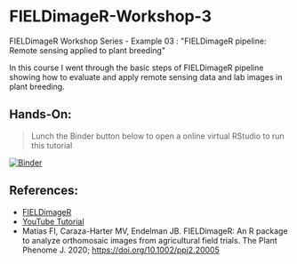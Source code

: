 # FIELDimageR-Workshop-3
FIELDimageR Workshop Series - Example 03 : "FIELDimageR pipeline:  Remote sensing applied to plant breeding"

In this course I went through the basic steps of FIELDimageR pipeline showing how to evaluate and apply remote sensing data and lab images in plant breeding. 

## Hands-On:

> Lunch the Binder button below to open a online virtual RStudio to run this tutorial

[![Binder](https://mybinder.org/badge_logo.svg)](https://mybinder.org/v2/gh/filipematias23/FIELDimageR-Workshop.git/main?urlpath=rstudio)


## References:
* [FIELDimageR](https://github.com/OpenDroneMap/FIELDimageR)
* [YouTube Tutorial](https://www.youtube.com/channel/UCeOLCtHrnh2tOosDdRobe8g?view_as=subscriber)
* Matias FI, Caraza-Harter MV, Endelman JB. FIELDimageR: An R package to analyze orthomosaic images from agricultural field trials. The Plant Phenome J. 2020; https://doi.org/10.1002/ppj2.20005
